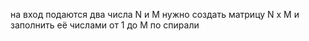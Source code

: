 на вход подаются два числа N и M нужно создать матрицу N x M и заполнить её числами от 1 до M по спирали